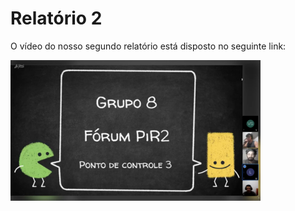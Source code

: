 # Relatório 2
O vídeo do nosso segundo relatório está disposto no seguinte link:

<a href="https://www.youtube.com/watch?v=YOzQ4JH2H4A"><img src="/assets/relatorios/R3.png" width="400"></a>